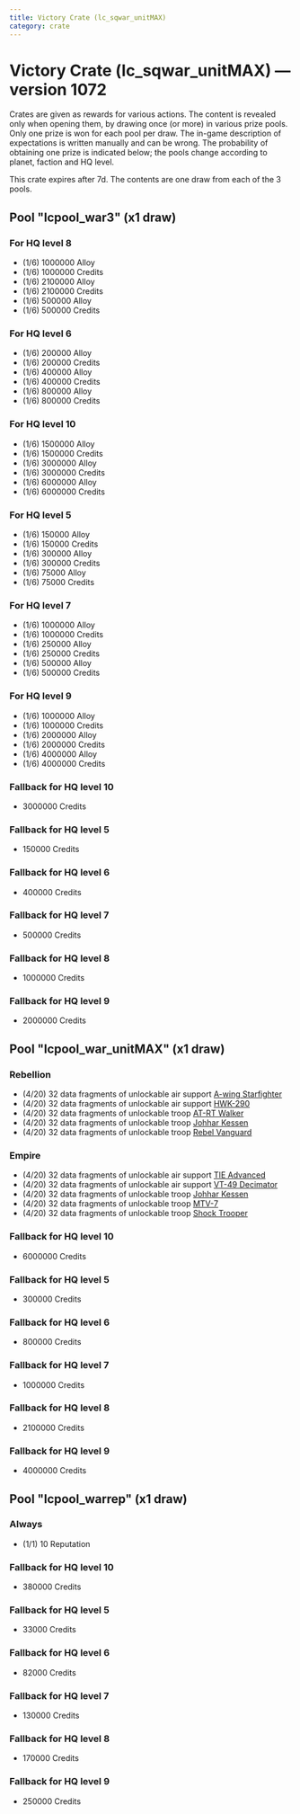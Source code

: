 ```yaml
---
title: Victory Crate (lc_sqwar_unitMAX)
category: crate
---
```


# Victory Crate (lc_sqwar_unitMAX) — version 1072

Crates are given as rewards for various actions. The content is revealed only when opening them, by drawing once (or more) in various prize pools. Only one prize is won for each pool per draw. The in-game description of expectations is written manually and can be wrong. The probability of obtaining one prize is indicated below; the pools change according to planet, faction and HQ level.

This crate expires after 7d. The contents are one draw from each of the 3 pools.

## Pool "lcpool_war3" (x1 draw)

### For HQ level 8

  * (1/6) 1000000 Alloy
  * (1/6) 1000000 Credits
  * (1/6) 2100000 Alloy
  * (1/6) 2100000 Credits
  * (1/6) 500000 Alloy
  * (1/6) 500000 Credits

### For HQ level 6

  * (1/6) 200000 Alloy
  * (1/6) 200000 Credits
  * (1/6) 400000 Alloy
  * (1/6) 400000 Credits
  * (1/6) 800000 Alloy
  * (1/6) 800000 Credits

### For HQ level 10

  * (1/6) 1500000 Alloy
  * (1/6) 1500000 Credits
  * (1/6) 3000000 Alloy
  * (1/6) 3000000 Credits
  * (1/6) 6000000 Alloy
  * (1/6) 6000000 Credits

### For HQ level 5

  * (1/6) 150000 Alloy
  * (1/6) 150000 Credits
  * (1/6) 300000 Alloy
  * (1/6) 300000 Credits
  * (1/6) 75000 Alloy
  * (1/6) 75000 Credits

### For HQ level 7

  * (1/6) 1000000 Alloy
  * (1/6) 1000000 Credits
  * (1/6) 250000 Alloy
  * (1/6) 250000 Credits
  * (1/6) 500000 Alloy
  * (1/6) 500000 Credits

### For HQ level 9

  * (1/6) 1000000 Alloy
  * (1/6) 1000000 Credits
  * (1/6) 2000000 Alloy
  * (1/6) 2000000 Credits
  * (1/6) 4000000 Alloy
  * (1/6) 4000000 Credits

### Fallback for HQ level 10

  * 3000000 Credits

### Fallback for HQ level 5

  * 150000 Credits

### Fallback for HQ level 6

  * 400000 Credits

### Fallback for HQ level 7

  * 500000 Credits

### Fallback for HQ level 8

  * 1000000 Credits

### Fallback for HQ level 9

  * 2000000 Credits

## Pool "lcpool_war_unitMAX" (x1 draw)

### Rebellion

  * (4/20) 32 data fragments of unlockable air support [A-wing Starfighter](AWing)
  * (4/20) 32 data fragments of unlockable air support [HWK-290](HWK290)
  * (4/20) 32 data fragments of unlockable troop [AT-RT Walker](ATRT)
  * (4/20) 32 data fragments of unlockable troop [Johhar Kessen](RebelJohhar)
  * (4/20) 32 data fragments of unlockable troop [Rebel Vanguard](Vanguard)

### Empire

  * (4/20) 32 data fragments of unlockable air support [TIE Advanced](TieAdvanced)
  * (4/20) 32 data fragments of unlockable air support [VT-49 Decimator](VT49)
  * (4/20) 32 data fragments of unlockable troop [Johhar Kessen](EmpireJohhar)
  * (4/20) 32 data fragments of unlockable troop [MTV-7](MTV7)
  * (4/20) 32 data fragments of unlockable troop [Shock Trooper](Shock)

### Fallback for HQ level 10

  * 6000000 Credits

### Fallback for HQ level 5

  * 300000 Credits

### Fallback for HQ level 6

  * 800000 Credits

### Fallback for HQ level 7

  * 1000000 Credits

### Fallback for HQ level 8

  * 2100000 Credits

### Fallback for HQ level 9

  * 4000000 Credits

## Pool "lcpool_warrep" (x1 draw)

### Always

  * (1/1) 10 Reputation

### Fallback for HQ level 10

  * 380000 Credits

### Fallback for HQ level 5

  * 33000 Credits

### Fallback for HQ level 6

  * 82000 Credits

### Fallback for HQ level 7

  * 130000 Credits

### Fallback for HQ level 8

  * 170000 Credits

### Fallback for HQ level 9

  * 250000 Credits